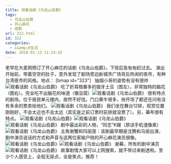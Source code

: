 ```yaml
---
title: 观看话剧《乌龙山伯爵》
tags:
  - 乌龙山伯爵
  - 开心麻花
  - 成都
url: 322.html
id: 322
categories:
  - L&amp;H生活
date: 2018-01-13 11:24:42
---
```


老早在大麦网预订了开心麻花的话剧《乌龙山伯爵》，下班后急匆匆赶过去。 演出开始前，带着空空的肚子，意外发现了剧场旁边新城市广场背后热闹的夜市，有种台湾夜市的风格。地点： [bmap id="323"]   
抽烟小哥的姿势有没有很帅 
![观看话剧《乌龙山伯爵》](http://pic.l2h.site/l2hsiteIMG_20180112_185624.jpg "观看话剧《乌龙山伯爵》") 吃了折耳根暴多的狼牙土豆（图左），非常独特的脑花（图右）。完全吃不出脑花的味道（像豆腐）![观看话剧《乌龙山伯爵》](http://pic.l2h.site/l2hsiteIMG_20180112_185900_HHT.jpg "观看话剧《乌龙山伯爵》") 很有特点的剧场，位于居民单元楼内，居然不好找。门口黄牛很多，快开场了都还在问有没有多余的票卖给他们。 ![观看话剧《乌龙山伯爵》](http://pic.l2h.site/l2hsite212414020.jpg "观看话剧《乌龙山伯爵》") 我们坐在舞台12排，观赏位置刚刚好，不会太近也不会太远（其实是之前订票时前排就没票了）。另，幕布很有特点。 ![观看话剧《乌龙山伯爵》](http://pic.l2h.site/l2hsiteIMG_20180112_191451.jpg "观看话剧《乌龙山伯爵》")![观看话剧《乌龙山伯爵》](http://pic.l2h.site/l2hsiteIMG_20180112_195245.jpg "观看话剧《乌龙山伯爵》") ![观看话剧《乌龙山伯爵》](http://pic.l2h.site/l2hsiteIMG_20180112_195648.jpg "观看话剧《乌龙山伯爵》") 剧中最出彩的人物，“同志”K嫂（原谅手机渣像素）![观看话剧《乌龙山伯爵》](http://pic.l2h.site/l2hsiteIMG_20180112_203928.jpg "观看话剧《乌龙山伯爵》") 主角谢蟹和玛丽莲：该剧最早期是沈腾和马丽出演，剧中演员说话的方式和声音与这两位家喻户晓的开心麻花演员很像。![观看话剧《乌龙山伯爵》](http://pic.l2h.site/l2hsiteIMG_20180112_214240.jpg "观看话剧《乌龙山伯爵》")![观看话剧《乌龙山伯爵》](http://pic.l2h.site/l2hsiteIMG_20180112_214403_HHT.jpg "观看话剧《乌龙山伯爵》") 谢幕，所有的剧中演员![观看话剧《乌龙山伯爵》](http://pic.l2h.site/l2hsiteIMG_20180112_220313.jpg "观看话剧《乌龙山伯爵》") 故事剧情大家可以上网搜索，就不带过来剧透啦。至少个人感受上，全程无尿点，全是笑点。推荐！
